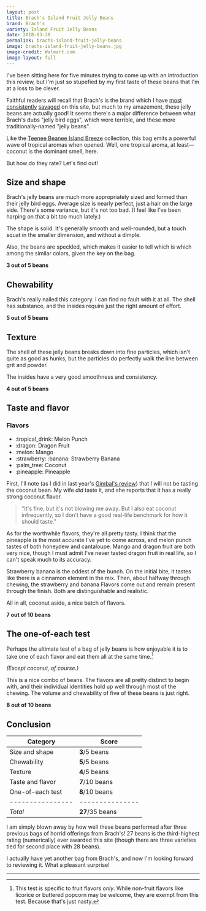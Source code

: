 ```yaml
---
layout: post
title: Brach's Island Fruit Jelly Beans
brand: Brach's
variety: Island Fruit Jelly Beans
date: 2018-03-30
permalink: brachs-island-fruit-jelly-beans
image: brachs-island-fruit-jelly-beans.jpg
image-credit: Walmart.com
image-layout: full
---
```


I've been sitting here for five minutes trying to
come up with an introduction this review,
but I'm just so stupefied by my first taste
of these beans that I'm at a loss to be clever.

Faithful readers will recall that Brach's is the brand
which I have [most](/brachs-classic-jelly-bird-eggs)
[consistently](/brachs-speckled-jelly-bird-eggs)
[savaged](/brachs-giant-egg-ruptions) on this site,
but much to my amazement, these jelly beans are actually good!
It seems there's a major difference between what Brach's dubs
"jelly bird eggs", which were terrible,
and these more traditionally-named "jelly beans".

Like the [Teenee Beanee Island Breeze](/teenee-beanee-island-breeze) collection,
this bag emits a powerful wave of tropical aromas when opened.
Well, one tropical aroma, at least—coconut is the dominant smell, here.

But how do they rate? Let's find out!


## Size and shape

Brach's jelly beans are much more appropriately sized and formed
than their jelly bird eggs. Average size is nearly perfect,
just a hair on the large side. There's some variance, but it's not too bad.
(I feel like I've been harping on that a bit too much lately.)

The shape is solid. It's generally smooth and well-rounded,
but a touch squat in the smaller dimension, and without a dimple.

Also, the beans are speckled, which makes it easier to tell which is which
among the similar colors, given the key on the bag.

**3 out of 5 beans**


## Chewability

Brach's really nailed this category. I can find no fault with it at all.
The shell has substance, and the insides require just the right amount
of effort.

**5 out of 5 beans**


## Texture

The shell of these jelly beans breaks down into fine particles,
which isn't quite as good as hunks, but the particles
do perfectly walk the line between grit and powder.

The insides have a very good smoothness and consistency.

**4 out of 5 beans**


## Taste and flavor

<div class="inset">
    <h3>Flavors</h3>
    <ul class="emoji-list">
        <li>:tropical_drink: Melon Punch</li>
        <li>:dragon: Dragon Fruit</li>
        <li>:melon: Mango</li>
        <li>:strawberry: :banana: Strawberry Banana</li>
        <li>:palm_tree: Coconut</li>
        <li>:pineapple: Pineapple</li>
    </ul>
</div>

First, I'll note (as I did in last year's
[Gimbal's review](/gimbals-gourmet-jelly-beans)) that I will not be tasting
the coconut bean.
My wife _did_ taste it, and she reports that
it has a really strong coconut flavor.

> "It's fine, but it's not blowing me away. But I also eat coconut infrequently,
   so I don't have a good real-life benchmark for how it should taste."

As for the worthwhile flavors, they're all pretty tasty.
I think that the pineapple is the most accurate I've yet to come across,
and melon punch tastes of both honeydew and cantaloupe.
Mango and dragon fruit are both very nice,
though I must admit I've never tasted dragon fruit in real life,
so I can't speak much to its accuracy.

Strawberry banana is the oddest of the bunch.
On the initial bite, it tastes like there is a cinnamon element in the mix.
Then, about halfway through chewing, the strawberry and banana Flavors
come out and remain present through the finish.
Both are distinguishable and realistic.

All in all, coconut aside, a nice batch of flavors.

**7 out of 10 beans**


## The one-of-each test

Perhaps the ultimate test of a bag of jelly beans is how enjoyable it is
to take one of each flavor and eat them all at the same time.[^1]

_(Except coconut, of course.)_

This is a nice combo of beans.
The flavors are all pretty distinct to begin with,
and their individual identities hold up well through most of the chewing.
The volume and chewability of five of these beans is just right.

**8 out of 10 beans**


## Conclusion

Category         | Score
---------------- | ---------------
Size and shape   | **3**/5 beans
Chewability      | **5**/5 beans
Texture          | **4**/5 beans
Taste and flavor | **7**/10 beans
One-of-each test | **8**/10 beans
---------------- | ---------------
_Total_          | **27**/35 beans

I am simply blown away by how well these beans performed after three
previous bags of horrid offerings from Brach's!
27 beans is the third-highest rating (numerically) ever awarded this site
(though there are three varieties tied for second place with 28 beans).

I actually have yet another bag from Brach's,
and now I'm looking forward to reviewing it.
What a pleasant surprise!


---

[^1]: This test is specific to fruit flavors _only_. While non-fruit flavors like licorice or buttered popcorn may be welcome, they are exempt from this test. Because that's just nasty.
